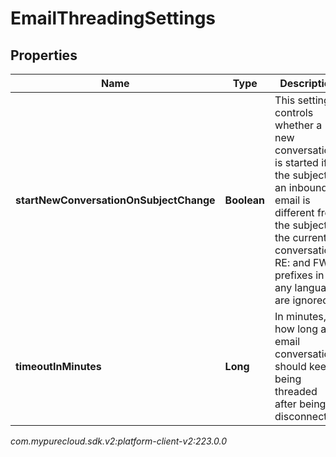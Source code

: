 # EmailThreadingSettings


## Properties

| Name | Type | Description | Notes |
| ------------ | ------------- | ------------- | ------------- |
| **startNewConversationOnSubjectChange** | **Boolean** | This setting controls whether a new conversation is started if the subject of an inbound email is different from the subject of the current conversation. RE: and FWD: prefixes in any language are ignored. |  [optional] |
| **timeoutInMinutes** | **Long** | In minutes, how long an email conversation should keep being threaded after being disconnected. |  [optional] |




_com.mypurecloud.sdk.v2:platform-client-v2:223.0.0_
